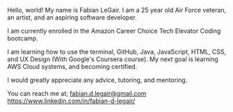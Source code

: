 Hello, world!
My name is Fabian LeGair. I am a 25 year old Air Force veteran, an artist, and an aspiring software developer.

I am currently enrolled in the Amazon Career Choice Tech Elevator Coding bootcamp.

I am learning how to use the terminal, GitHub, Java, JavaScript, HTML, CSS, and UX Design (With Google's Coursera course). My next goal is learning AWS Cloud systems, and becoming certified.

I would greatly appreciate any advice, tutoring, and mentoring.

You can reach me at;
fabian.d.legair@gmail.com
https://www.linkedin.com/in/fabian-d-legair/
